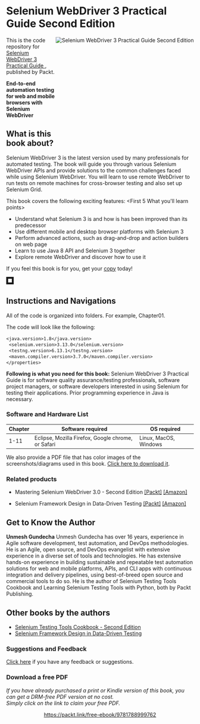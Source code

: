 


#  Selenium WebDriver 3 Practical Guide Second Edition

<a href="https://www.packtpub.com/web-development/selenium-webdriver-3-practical-guide-second-edition?utm_source=github&utm_campaign=9781788999762"><img src="https://d255esdrn735hr.cloudfront.net/sites/default/files/imagecache/ppv4_main_book_cover/B09986.png" alt="Selenium WebDriver 3 Practical Guide Second Edition" height="256px" align="right"></a>

This is the code repository for [Selenium WebDriver 3 Practical Guide	](https://github.com/PacktPublishing/Selenium-WebDriver-3-Practical-Guide-Second-Edition.git), published by Packt.

**End-to-end automation testing for web and mobile browsers with Selenium WebDriver**

## What is this book about?
Selenium WebDriver 3 is the latest version used by many professionals for automated testing. The book will guide you through various Selenium WebDriver APIs and provide solutions to the common challenges faced while using Selenium WebDriver. You will learn to use remote WebDriver to run tests on remote machines for cross-browser testing and also set up Selenium Grid.	

This book covers the following exciting features: <First 5 What you'll learn points>
* Understand what Selenium 3 is and how is has been improved than its predecessor
* Use different mobile and desktop browser platforms with Selenium 3
* Perform advanced actions, such as drag-and-drop and action builders on web page
* Learn to use Java 8 API and Selenium 3 together
* Explore remote WebDriver and discover how to use it

If you feel this book is for you, get your [copy](https://www.amazon.com/Selenium-WebDriver-Practical-Guide-automation/dp/1788999762/ref=sr_1_3?s=books&ie=UTF8&qid=1533181933&sr=1-3&keywords=selenium) today!

<a href="https://www.packtpub.com/?utm_source=github&utm_medium=banner&utm_campaign=GitHubBanner"><img src="https://raw.githubusercontent.com/PacktPublishing/GitHub/master/GitHub.png" 
alt="https://www.packtpub.com/" border="5" /></a>


## Instructions and Navigations
All of the code is organized into folders. For example, Chapter01.

The code will look like the following:
```
<java.version>1.8</java.version>
 <selenium.version>3.13.0</selenium.version>
 <testng.version>6.13.1</testng.version>
 <maven.compiler.version>3.7.0</maven.compiler.version>
</properties>

```
**Following is what you need for this book:**
Selenium WebDriver 3 Practical Guide is for software quality assurance/testing professionals, software project managers, or software developers interested in using Selenium for testing their applications. Prior programming experience in Java is necessary.

### Software and Hardware List

| Chapter  | Software required                   | OS required                        |
| -------- | ------------------------------------| -----------------------------------|
| 1-11      | Eclipse, Mozilla Firefox, Google chrome, or Safari        | Linux, MacOS, Windows |


We also provide a PDF file that has color images of the screenshots/diagrams used in this book. [Click here to download it](https://www.packtpub.com/sites/default/files/downloads/Puppet5CookbookFourthEdition_ColorImages.pdf).

### Related products <Paste books from the Other books you may enjoy section>
* Mastering Selenium WebDriver 3.0 - Second Edition [[Packt]](https://www.packtpub.com/web-development/mastering-selenium-webdriver-30-second-edition?utm_source=github&utm_campaign=9781788999762) [[Amazon]](https://www.amazon.com/Mastering-Selenium-WebDriver-3-0-performance/dp/1788299671/ref=sr_1_fkmr0_1?ie=UTF8&qid=1533182143&sr=8-1-fkmr0&keywords=Mastering+Selenium+WebDriver+3.0+-+Second+Edition)

* Selenium Framework Design in Data-Driven Testing [[Packt]](https://www.packtpub.com/web-development/selenium-framework-design-data-driven-testing?utm_source=github&utm_campaign=9781788999762) [[Amazon]](https://www.amazon.com/Selenium-Framework-Design-Data-Driven-Testing/dp/1788473574/ref=sr_1_1_sspa?s=books&ie=UTF8&qid=1533182518&sr=1-1-spons&keywords=Selenium+Framework+Design+in+Data-Driven+Testing&psc=1)

## Get to Know the Author
**Unmesh Gundecha**
	Unmesh Gundecha has over 16 years, experience in Agile software development, test automation, and DevOps methodologies. He is an Agile, open source, and DevOps evangelist with extensive experience in a diverse set of tools and technologies. He has extensive hands-on experience in building sustainable and repeatable test automation solutions for web and mobile platforms, APIs, and CLI apps with continuous integration and delivery pipelines, using best-of-breed open source and commercial tools to do so. He is the author of Selenium Testing Tools Cookbook and Learning Selenium Testing Tools with Python, both by Packt Publishing.

## Other books by the authors
* [Selenium Testing Tools Cookbook - Second Edition](https://www.packtpub.com/web-development/selenium-testing-tools-cookbook-second-edition)
* [Selenium Framework Design in Data-Driven Testing](https://www.packtpub.com/web-development/learning-selenium-testing-tools-python)

### Suggestions and Feedback
[Click here](https://docs.google.com/forms/d/e/1FAIpQLSdy7dATC6QmEL81FIUuymZ0Wy9vH1jHkvpY57OiMeKGqib_Ow/viewform) if you have any feedback or suggestions.
### Download a free PDF

 <i>If you have already purchased a print or Kindle version of this book, you can get a DRM-free PDF version at no cost.<br>Simply click on the link to claim your free PDF.</i>
<p align="center"> <a href="https://packt.link/free-ebook/9781788999762">https://packt.link/free-ebook/9781788999762 </a> </p>
